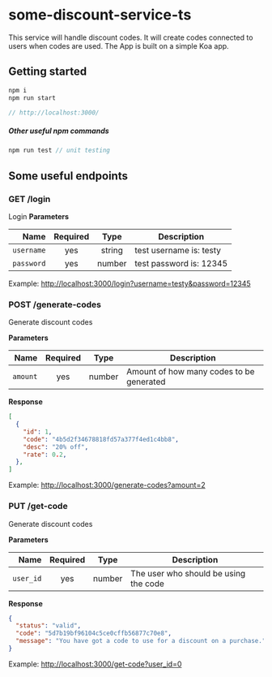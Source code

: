 # some-discount-service-ts

This service will handle discount codes. It will create codes connected to users when codes are used. The App is built on a simple Koa app. 

## Getting started

```js
npm i
npm run start

// http://localhost:3000/
```

##### Other useful npm commands

```js
npm run test // unit testing
```

## Some useful endpoints

### GET /login
Login
**Parameters**

| Name | Required |  Type   | Description |
| -------------:|:--------:|:-------:| --------------------------------------------------------------------------------------------------------------------------------------------------------------------- |
| `username` | yes | string  | test username is: testy |
| `password` | yes | number  | test password is: 12345

Example: [http://localhost:3000/login?username=testy&password=12345](http://localhost:3000/login?username=testy&password=12345) 


### POST /generate-codes
Generate discount codes

**Parameters**

| Name | Required |  Type   | Description |
| -------------:|:--------:|:-------:| --------------------------------------------------------------------------------------------------------------------------------------------------------------------- |
| `amount` | yes | number  | Amount of how many codes to be generated

**Response**

```json
[
  {
    "id": 1,
    "code": "4b5d2f34678818fd57a377f4ed1c4bb8",
    "desc": "20% off",
    "rate": 0.2,
  },
]
```


Example: [http://localhost:3000/generate-codes?amount=2](http://localhost:3000/generate-codes?amount=2)


### PUT /get-code
Generate discount codes

**Parameters**

| Name | Required |  Type   | Description |
| -------------:|:--------:|:-------:| --------------------------------------------------------------------------------------------------------------------------------------------------------------------- |
| `user_id` | yes | number  | The user who should be using the code

**Response**

```json
{
  "status": "valid",
  "code": "5d7b19bf96104c5ce0cffb56877c70e8",
  "message": "You have got a code to use for a discount on a purchase."
}
```


Example: [http://localhost:3000/get-code?user_id=0](http://localhost:3000/get-code?user_id=0)
